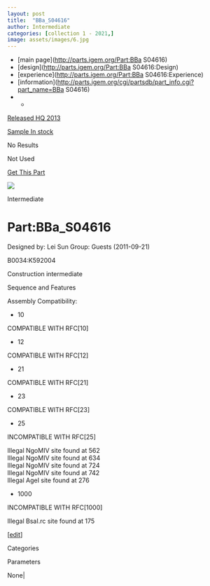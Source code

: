 ```yaml
---
layout: post
title:  "BBa_S04616"
author: Intermediate
categories: [collection 1 - 2021,] 
image: assets/images/6.jpg
---
```



  * [main page](http://parts.igem.org/Part:BBa S04616)
  * [design](http://parts.igem.org/Part:BBa S04616:Design)
  * [experience](http://parts.igem.org/Part:BBa S04616:Experience)
  * [information](http://parts.igem.org/cgi/partsdb/part_info.cgi?part_name=BBa S04616)
  *   * 

[Released HQ 2013](http://parts.igem.org/Help:Part_Status_Box)

[Sample In stock](http://parts.igem.org/Help:Part_Status_Box)

No Results

Not Used

[ Get This Part](http://parts.igem.org/partsdb/get_part.cgi?part=BBa_S04616)

![](http://parts.igem.org/images/partbypart/icon_intermediate.png)

Intermediate

# Part:BBa_S04616

Designed by: Lei Sun   Group: Guests   (2011-09-21)

  
B0034:K592004

Construction intermediate

Sequence and Features

  

Assembly Compatibility:

  * 10

COMPATIBLE WITH RFC[10]

  * 12

COMPATIBLE WITH RFC[12]

  * 21

COMPATIBLE WITH RFC[21]

  * 23

COMPATIBLE WITH RFC[23]

  * 25

INCOMPATIBLE WITH RFC[25]

Illegal NgoMIV site found at 562  
Illegal NgoMIV site found at 634  
Illegal NgoMIV site found at 724  
Illegal NgoMIV site found at 742  
Illegal AgeI site found at 276  

  * 1000

INCOMPATIBLE WITH RFC[1000]

Illegal BsaI.rc site found at 175  

  

[[edit](http://parts.igem.org/partsdb/part_info.cgi?part_name=BBa_S04616)]

Categories

Parameters

None|

